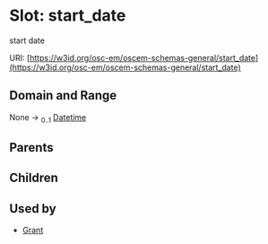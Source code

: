 
# Slot: start_date

start date

URI: [https://w3id.org/osc-em/oscem-schemas-general/start_date](https://w3id.org/osc-em/oscem-schemas-general/start_date)


## Domain and Range

None &#8594;  <sub>0..1</sub> [Datetime](types/Datetime.md)

## Parents


## Children


## Used by

 * [Grant](Grant.md)
